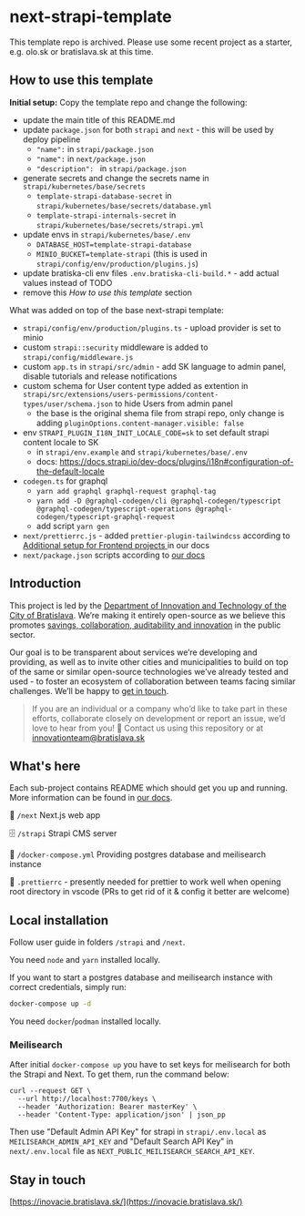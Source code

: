 # next-strapi-template

This template repo is archived. Please use some recent project as a starter, e.g. olo.sk or bratislava.sk at this time.

## How to use this template

**Initial setup:** Copy the template repo and change the following:

- update the main title of this README.md
- update `package.json` for both `strapi` and `next` - this will be used by deploy pipeline
  - `"name":` in `strapi/package.json`
  - `"name":` in `next/package.json`
  - `"description": ` in `strapi/package.json`
- generate secrets and change the secrets name in `strapi/kubernetes/base/secrets`
  - `template-strapi-database-secret` in `strapi/kubernetes/base/secrets/database.yml`
  - `template-strapi-internals-secret` in `strapi/kubernetes/base/secrets/strapi.yml`
- update envs in `strapi/kubernetes/base/.env`
  - `DATABASE_HOST=template-strapi-database`
  - `MINIO_BUCKET=template-strapi` (this is used in `strapi/config/env/production/plugins.js`)
- update bratiska-cli env files `.env.bratiska-cli-build.*` - add actual values instead of TODO
- remove this *How to use this template* section

What was added on top of the base next-strapi template:

- `strapi/config/env/production/plugins.ts` - upload provider is set to minio
- custom `strapi::security` middleware is added to `strapi/config/middleware.js`
- custom `app.ts` in `strapi/src/admin` - add SK language to admin panel, disable tutorials and release notifications
- custom schema for User content type added as extention in `strapi/src/extensions/users-permissions/content-types/user/schema.json` to hide Users from admin panel
  - the base is the original shema file from strapi repo, only change is adding `pluginOptions.content-manager.visible: false`
- env `STRAPI_PLUGIN_I18N_INIT_LOCALE_CODE=sk` to set default strapi content locale to SK
  - in `strapi/env.example` and `strapi/kubernetes/base/.env`
  - docs: https://docs.strapi.io/dev-docs/plugins/i18n#configuration-of-the-default-locale
- `codegen.ts` for graphql
  - `yarn add graphql graphql-request graphql-tag`
  - `yarn add -D @graphql-codegen/cli @graphql-codegen/typescript @graphql-codegen/typescript-operations @graphql-codegen/typescript-graphql-request`
  - add script `yarn gen`
- `next/prettierrc.js` - added `prettier-plugin-tailwindcss` according to [Additional setup for Frontend projects
  ](https://bratislava.github.io/eslint-and-prettier#additional-setup-for-frontend-projects) in our docs
- `next/package.json` scripts according to [our docs](https://bratislava.github.io/eslint-and-prettier#installation-and-setup)

## Introduction

This project is led by the [Department of Innovation and Technology of the City of Bratislava](https://inovacie.bratislava.sk). We’re making it entirely open-source as we believe this promotes [savings, collaboration, auditability and innovation](https://publiccode.eu) in the public sector.

Our goal is to be transparent about services we’re developing and providing, as well as to invite other cities and municipalities to build on top of the same or similar open-source technologies we’ve already tested and used - to foster an ecosystem of collaboration between teams facing similar challenges. We’ll be happy to [get in touch](mailto:innovationteam@bratislava.sk).

> If you are an individual or a company who’d like to take part in these efforts, collaborate closely on development or report an issue, we’d love to hear from you! 🙌 Contact us using this repository or at [innovationteam@bratislava.sk](mailto:innovationteam@bratislava.sk)

## What's here

Each sub-project contains README which should get you up and running. More information can be found in [our docs](https://bratislava.github.io).

🏡 `/next` Next.js web app

🗄️ `/strapi` Strapi CMS server

🐳 `/docker-compose.yml` Providing postgres database and meilisearch instance

💅 `.prettierrc` - presently needed for prettier to work well when opening root directory in vscode (PRs to get rid of it & config it better are welcome)

## Local installation

Follow user guide in folders `/strapi` and `/next`.

You need `node` and `yarn` installed locally.

If you want to start a postgres database and meilisearch instance with correct credentials, simply run:

```bash
docker-compose up -d
```

You need `docker`/`podman` installed locally.

### Meilisearch

After initial `docker-compose up` you have to set keys for meilisearch for both the Strapi and Next. To get them, run the command below:

```
curl --request GET \
  --url http://localhost:7700/keys \
  --header 'Authorization: Bearer masterKey' \
  --header 'Content-Type: application/json' | json_pp
```

Then use "Default Admin API Key" for strapi in `strapi/.env.local` as `MEILISEARCH_ADMIN_API_KEY` and "Default Search API Key" in `next/.env.local` file as `NEXT_PUBLIC_MEILISEARCH_SEARCH_API_KEY`.

## Stay in touch

[https://inovacie.bratislava.sk/](https://inovacie.bratislava.sk/)
